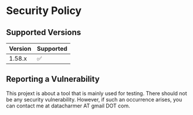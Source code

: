 # Security Policy

## Supported Versions


| Version | Supported          |
| ------- | ------------------ |
| 1.58.x  | :white_check_mark: |



## Reporting a Vulnerability

This projext is about a tool that is mainly used for testing. There should not be any security vulnerability.
However, if such an occurrence arises, you can contact me at datacharmer AT gmail DOT com.
